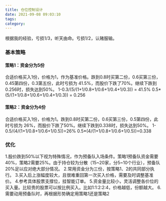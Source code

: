 ```yaml
---
title: 仓位控制设计
date: 2021-09-08 09:03:10
tags:
category:
---
```

根据我的经验，亏损1/3，听天由命。亏损1/2，认赌服输。

### 基本策略
#### 策略1：资金分为5份
合适价格买入1份，价格为1，作为基准价格。跌到0.8时买第二份，0.6买第三份，0.45第四份，0.3第五份，此时亏损为 41.5%，而股价下跌了70%。继续下跌到0.256时，损失达到50%。
 1-0.3/(5/(1+1/0.8+1/0.6+1/0.4+1/0.3)) = 41.5%
 0.5*(5/(1+1/0.8+1/0.6+1/0.4+1/0.3)) = 0.256
#### 策略2：资金分为4份
合适价格买入1份，价格为1。跌到0.8时买第二份，0.6买第三份，0.5第四份，此时亏损为 26%，而股价下跌了50%。继续下跌到0.338时，损失达到50%。
 1-0.5/(4/(1+1/0.8+1/0.6+1/0.5))=26%
 0.5*(4/(1+1/0.8+1/0.6+1/0.5))=0.338
 
### 优化
1.股价跌到50%以下视为特殊情况，作为预备队入场条件。策略1预备队资金需要40%，策略2需要25%。由于持仓较为分散（15~20家，分5~10个行业），预备队20%足以应对绝大部分情况。
2.常用资金分为三份，按策略1、2的共同部分执行。
3.买入后上涨幅度较大，且很难重回第一次买入价格，需要及时调整基准价。
4.参考具体股票支撑位，挂智能订单。
5.资金量比较小，灵活调整各价位的买入量。比较贵的股票可以按比例买入。比如1:1:2:2:4，价格越低，份额越大。
6.需要动用预备队时，再根据形势确定用策略1还是策略2